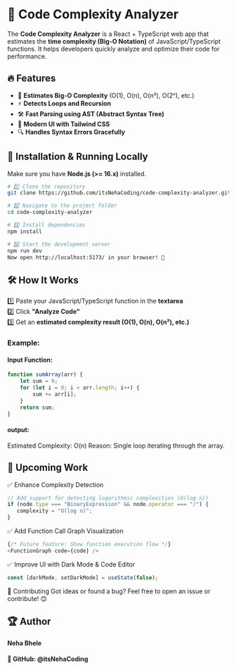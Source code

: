 # 🚀 Code Complexity Analyzer

The **Code Complexity Analyzer** is a React + TypeScript web app that estimates the **time complexity (Big-O Notation)** of JavaScript/TypeScript functions. It helps developers quickly analyze and optimize their code for performance.

## 🔥 Features

- 📌 **Estimates Big-O Complexity** (O(1), O(n), O(n²), O(2ⁿ), etc.)
- ⚡ **Detects Loops and Recursion**
- 🛠️ **Fast Parsing using AST (Abstract Syntax Tree)**
- 🎨 **Modern UI with Tailwind CSS**
- 🔍 **Handles Syntax Errors Gracefully**


## 🚀 Installation & Running Locally

Make sure you have **Node.js (>= 16.x)** installed.

```sh
# 1️⃣ Clone the repository
git clone https://github.com/itsNehaCoding/code-complexity-analyzer.git

# 2️⃣ Navigate to the project folder
cd code-complexity-analyzer

# 3️⃣ Install dependencies
npm install

# 4️⃣ Start the development server
npm run dev
Now open http://localhost:5173/ in your browser! 🎉
```

## 🛠️ How It Works

1️⃣ Paste your JavaScript/TypeScript function in the **textarea**  
2️⃣ Click **"Analyze Code"**  
3️⃣ Get an **estimated complexity result (O(1), O(n), O(n²), etc.)**  

### **Example:**
#### **Input Function:**
```js
function sumArray(arr) {
    let sum = 0;
    for (let i = 0; i < arr.length; i++) {
        sum += arr[i];
    }
    return sum;
}
```
#### **output:**
Estimated Complexity: O(n)
Reason: Single loop iterating through the array.

## 🔄 Upcoming Work
✅ Enhance Complexity Detection

```ts
// Add support for detecting logarithmic complexities (O(log n))
if (node.type === "BinaryExpression" && node.operator === "/") {
   complexity = "O(log n)";
}
```
✅ Add Function Call Graph Visualization

```ts
{/* Future feature: Show function execution flow */}
<FunctionGraph code={code} />
```
✅ Improve UI with Dark Mode & Code Editor

```ts
const [darkMode, setDarkMode] = useState(false);
```
📌 Contributing
Got ideas or found a bug? Feel free to open an issue or contribute! 😊

## 🏆 Author
#### Neha Bhele
#### 🔗 GitHub: @itsNehaCoding

